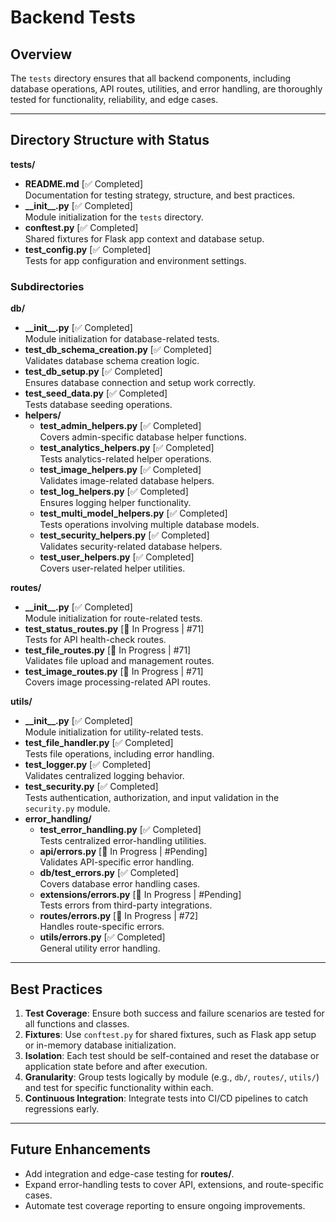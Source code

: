 # Backend Tests

## Overview
The `tests` directory ensures that all backend components, including database operations, API routes, utilities, and error handling, are thoroughly tested for functionality, reliability, and edge cases.

---

## Directory Structure with Status

**tests/**
- **README.md** [✅ Completed]  
  Documentation for testing strategy, structure, and best practices.
- **\_\_init\_\_.py** [✅ Completed]  
  Module initialization for the `tests` directory.
- **conftest.py** [✅ Completed]  
  Shared fixtures for Flask app context and database setup.
- **test_config.py** [✅ Completed]  
  Tests for app configuration and environment settings.

### Subdirectories
**db/**
- **\_\_init\_\_.py** [✅ Completed]  
  Module initialization for database-related tests.
- **test_db_schema_creation.py** [✅ Completed]  
  Validates database schema creation logic.
- **test_db_setup.py** [✅ Completed]  
  Ensures database connection and setup work correctly.
- **test_seed_data.py** [✅ Completed]  
  Tests database seeding operations.
- **helpers/**  
  - **test_admin_helpers.py** [✅ Completed]  
    Covers admin-specific database helper functions.
  - **test_analytics_helpers.py** [✅ Completed]  
    Tests analytics-related helper operations.
  - **test_image_helpers.py** [✅ Completed]  
    Validates image-related database helpers.
  - **test_log_helpers.py** [✅ Completed]  
    Ensures logging helper functionality.
  - **test_multi_model_helpers.py** [✅ Completed]  
    Tests operations involving multiple database models.
  - **test_security_helpers.py** [✅ Completed]  
    Validates security-related database helpers.
  - **test_user_helpers.py** [✅ Completed]  
    Covers user-related helper utilities.

**routes/**
- **\_\_init\_\_.py** [✅ Completed]  
  Module initialization for route-related tests.
- **test_status_routes.py** [🚧 In Progress | #71]  
  Tests for API health-check routes.
- **test_file_routes.py** [🚧 In Progress | #71]  
  Validates file upload and management routes.
- **test_image_routes.py** [🚧 In Progress | #71]  
  Covers image processing-related API routes.

**utils/**
- **\_\_init\_\_.py** [✅ Completed]  
  Module initialization for utility-related tests.
- **test_file_handler.py** [✅ Completed]  
  Tests file operations, including error handling.
- **test_logger.py** [✅ Completed]  
  Validates centralized logging behavior.
- **test_security.py** [✅ Completed]  
  Tests authentication, authorization, and input validation in the `security.py` module.
- **error_handling/**  
  - **test_error_handling.py** [✅ Completed]  
    Tests centralized error-handling utilities.
  - **api/errors.py** [🚧 In Progress | #Pending]  
    Validates API-specific error handling.
  - **db/test_errors.py** [✅ Completed]  
    Covers database error handling cases.
  - **extensions/errors.py** [🚧 In Progress | #Pending]  
    Tests errors from third-party integrations.
  - **routes/errors.py** [🚧 In Progress | #72]  
    Handles route-specific errors.
  - **utils/errors.py** [✅ Completed]  
    General utility error handling.

---

## Best Practices
1. **Test Coverage**: Ensure both success and failure scenarios are tested for all functions and classes.  
2. **Fixtures**: Use `conftest.py` for shared fixtures, such as Flask app setup or in-memory database initialization.  
3. **Isolation**: Each test should be self-contained and reset the database or application state before and after execution.  
4. **Granularity**: Group tests logically by module (e.g., `db/`, `routes/`, `utils/`) and test for specific functionality within each.  
5. **Continuous Integration**: Integrate tests into CI/CD pipelines to catch regressions early.

---

## Future Enhancements
- Add integration and edge-case testing for **routes/**.  
- Expand error-handling tests to cover API, extensions, and route-specific cases.  
- Automate test coverage reporting to ensure ongoing improvements.

